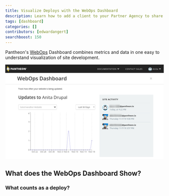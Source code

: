 ```yaml
---
title: Visualize Deploys with the WebOps Dashboard
description: Learn how to add a client to your Partner Agency to share special features and pricing.
tags: [dashboard]
categories: []
contributors: [edwardangert]
searchboost: 150
---
```


Pantheon's [WebOps](https://pantheon.io/webops) Dashboard combines metrics and data in one easy to understand visualization of site development.

![Screenshot of the WebOps Dashboard](../images/dashboard/webops-dashboard.png)

## What does the WebOps Dashboard Show?

### What counts as a deploy?
